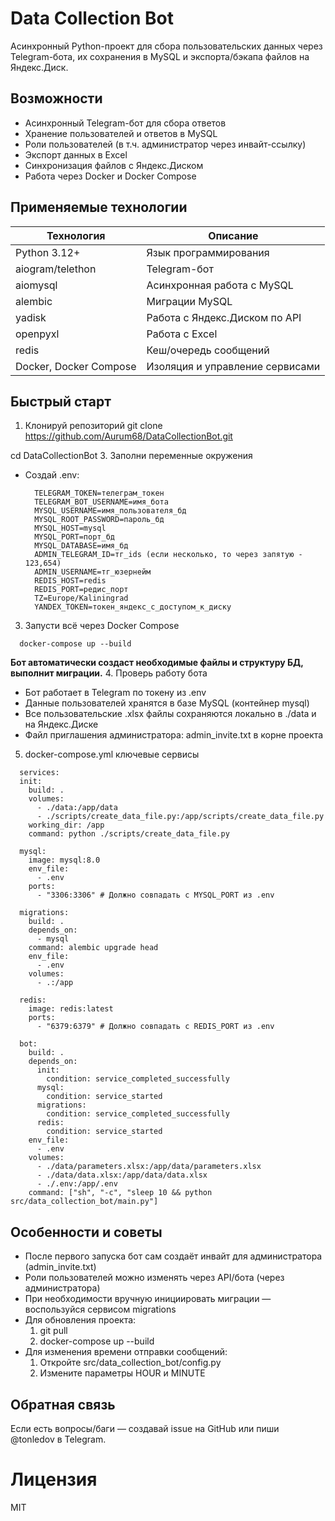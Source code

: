 # Data Collection Bot
Асинхронный Python-проект для сбора пользовательских данных через Telegram-бота, их сохранения в MySQL и экспорта/бэкапа файлов на Яндекс.Диск.

## Возможности
- Асинхронный Telegram-бот для сбора ответов
- Хранение пользователей и ответов в MySQL
- Роли пользователей (в т.ч. администратор через инвайт-ссылку)
- Экспорт данных в Excel
- Синхронизация файлов с Яндекс.Диском
- Работа через Docker и Docker Compose

## Применяемые технологии
|Технология|Описание|
|-|-|
|Python 3.12+|Язык программирования|
|aiogram/telethon|Telegram-бот|
|aiomysql|Асинхронная работа с MySQL|
|alembic|Миграции MySQL|
|yadisk|Работа с Яндекс.Диском по API|
|openpyxl|Работа с Excel|
|redis|Кеш/очередь сообщений|
|Docker, Docker Compose|Изоляция и управление сервисами|

## Быстрый старт
1. Клонируй репозиторий
  git clone https://github.com/Aurum68/DataCollectionBot.git

  cd DataCollectionBot
3. Заполни переменные окружения
  - Создай .env:
    ```
      TELEGRAM_TOKEN=телеграм_токен
      TELEGRAM_BOT_USERNAME=имя_бота
      MYSQL_USERNAME=имя_пользователя_бд
      MYSQL_ROOT_PASSWORD=пароль_бд
      MYSQL_HOST=mysql
      MYSQL_PORT=порт_бд
      MYSQL_DATABASE=имя_бд
      ADMIN_TELEGRAM_ID=тг_ids (если несколько, то через запятую - 123,654)
      ADMIN_USERNAME=тг_юзернейм
      REDIS_HOST=redis
      REDIS_PORT=редис_порт
      TZ=Europe/Kaliningrad
      YANDEX_TOKEN=токен_яндекс_с_доступом_к_диску
    ```
3. Запусти всё через Docker Compose
```
  docker-compose up --build
```
  **Бот автоматически создаст необходимые файлы и структуру БД, выполнит миграции.**
4. Проверь работу бота
  - Бот работает в Telegram по токену из .env
  - Данные пользователей хранятся в базе MySQL (контейнер mysql)
  - Все пользовательские .xlsx файлы сохраняются локально в ./data и на Яндекс.Диске
  - Файл приглашения администратора: admin_invite.txt в корне проекта
5. docker-compose.yml ключевые сервисы
```
  services:
  init:
    build: .
    volumes:
      - ./data:/app/data
      - ./scripts/create_data_file.py:/app/scripts/create_data_file.py
    working_dir: /app
    command: python ./scripts/create_data_file.py

  mysql:
    image: mysql:8.0
    env_file:
      - .env
    ports:
      - "3306:3306" # Должно совпадать с MYSQL_PORT из .env

  migrations:
    build: .
    depends_on:
      - mysql
    command: alembic upgrade head
    env_file:
      - .env
    volumes:
      - .:/app

  redis:
    image: redis:latest
    ports:
      - "6379:6379" # Должно совпадать с REDIS_PORT из .env

  bot:
    build: .
    depends_on:
      init:
        condition: service_completed_successfully
      mysql:
        condition: service_started
      migrations:
        condition: service_completed_successfully
      redis:
        condition: service_started
    env_file:
      - .env
    volumes:
      - ./data/parameters.xlsx:/app/data/parameters.xlsx
      - ./data/data.xlsx:/app/data/data.xlsx
      - ./.env:/app/.env
    command: ["sh", "-c", "sleep 10 && python src/data_collection_bot/main.py"]
  ```
  
## Особенности и советы
- После первого запуска бот сам создаёт инвайт для администратора (admin_invite.txt)
- Роли пользователей можно изменять через API/бота (через администратора)
- При необходимости вручную инициировать миграции — воспользуйся сервисом migrations
- Для обновления проекта:
    1. git pull
    2. docker-compose up --build
- Для изменения времени отправки сообщений:
    1. Откройте src/data_collection_bot/config.py
    2. Измените параметры HOUR и MINUTE

## Обратная связь
Если есть вопросы/баги — создавай issue на GitHub или пиши @tonledov в Telegram.

# Лицензия
MIT
